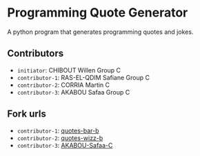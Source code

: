 # Programming Quote Generator

A python program that generates programming quotes and jokes.

## Contributors
- `initiator`: CHIBOUT Willen Group C
- `contributor-1`: RAS-EL-QDIM Safiane Group C
- `contributor-2`: CORRIA Martin C 
- `contributor-3`: AKABOU Safaa Group C

## Fork urls
- `contributor-1`: [quotes-bar-b](url-1)
- `contributor-2`: [quotes-wizz-b](url-2)
- `contributor-3`: [AKABOU-Safaa-C](https://github.com/Akasafaa/quotes-Safaa-C/forks)
